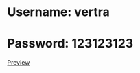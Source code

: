 <h1>Username: vertra</h1>
<h1>Password: 123123123</h1>
<a href="https://interested-christian-ghaethmrad-c0cb40f3.koyeb.app/" target="_blank">Preview</a>

